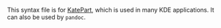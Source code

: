 This syntax file is for [KatePart][katepart], which is used in many KDE applications.
It can also be used by `pandoc`.

[katepart]: https://docs.kde.org/stable5/en/applications/katepart/highlight.html#kate-highlight-default-styles

